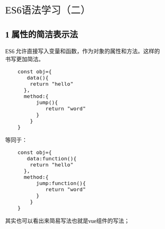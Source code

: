 <font face="微软雅黑" size="4" >
<font size="6">ES6语法学习（二）</font>


## 1 属性的简洁表示法

 ES6 允许直接写入变量和函数，作为对象的属性和方法。这样的书写更加简洁。

 
		const obj={
           data(){
			return "hello"
		  },
          method:{
              jump(){
                 return "word"
              }
            }
		}
 等同于：

		const obj={
           data:function(){
			return "hello"
		  },
          method:{
              jump:function(){
                 return "word"
              }
            }
		}
其实也可以看出来简易写法也就是vue组件的写法；  
